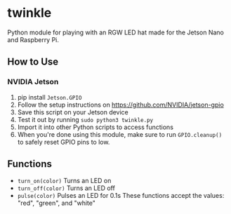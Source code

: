# twinkle

Python module for playing with an RGW LED hat made for the Jetson Nano and Raspberry Pi.

## How to Use
### NVIDIA Jetson
1. pip install `Jetson.GPIO`
2. Follow the setup instructions on https://github.com/NVIDIA/jetson-gpio
3. Save this script on your Jetson device
4. Test it out by running `sudo python3 twinkle.py`
5. Import it into other Python scripts to access functions
6. When you're done using this module, make sure to run `GPIO.cleanup()` to safely reset GPIO pins to low.

## Functions
* `turn_on(color)` Turns an LED on
* `turn_off(color)` Turns an LED off
* `pulse(color)` Pulses an LED for 0.1s
These functions accept the values: "red", "green", and "white"